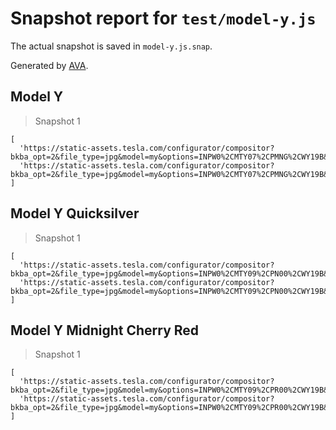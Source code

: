 # Snapshot report for `test/model-y.js`

The actual snapshot is saved in `model-y.js.snap`.

Generated by [AVA](https://avajs.dev).

## Model Y

> Snapshot 1

    [
      'https://static-assets.tesla.com/configurator/compositor?bkba_opt=2&file_type=jpg&model=my&options=INPW0%2CMTY07%2CPMNG%2CWY19B&size=800&view=STUD_3QTR',
      'https://static-assets.tesla.com/configurator/compositor?bkba_opt=2&file_type=jpg&model=my&options=INPW0%2CMTY07%2CPMNG%2CWY19B&size=800&view=STUD_SEAT',
    ]

## Model Y Quicksilver

> Snapshot 1

    [
      'https://static-assets.tesla.com/configurator/compositor?bkba_opt=2&file_type=jpg&model=my&options=INPW0%2CMTY09%2CPN00%2CWY19B&size=800&view=STUD_3QTR',
      'https://static-assets.tesla.com/configurator/compositor?bkba_opt=2&file_type=jpg&model=my&options=INPW0%2CMTY09%2CPN00%2CWY19B&size=800&view=STUD_SEAT',
    ]

## Model Y Midnight Cherry Red

> Snapshot 1

    [
      'https://static-assets.tesla.com/configurator/compositor?bkba_opt=2&file_type=jpg&model=my&options=INPW0%2CMTY09%2CPR00%2CWY19B&size=800&view=STUD_3QTR',
      'https://static-assets.tesla.com/configurator/compositor?bkba_opt=2&file_type=jpg&model=my&options=INPW0%2CMTY09%2CPR00%2CWY19B&size=800&view=STUD_SEAT',
    ]
